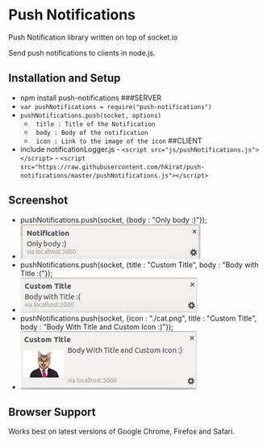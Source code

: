 # Push Notifications 

Push Notification library written on top of socket.io

Send push notifications to clients in node.js.

## Installation and Setup
 - npm install push-notifications
###SERVER
  - `var pushNotifications = require("push-notifications")`
  - `pushNotifications.push(socket, options)`
  	- ` title : Title of the Notification`
   	- ` body : Body of the notification`
   	- ` icon : Link to the image of the icon`
##CLIENT
   - include notificationLogger.js 
    - `<script src="js/pushNotifications.js"></script>`
    - `<script src="https://raw.githubusercontent.com/hkirat/push-notifications/master/pushNotifications.js"></script>`

## Screenshot
 - pushNotifications.push(socket, {body : "Only body :)"});
  - ![Body Only](./img/1.png)
 - pushNotifications.push(socket, {title : "Custom Title", body : "Body with Title :("});
  - ![Body with Title](./img/2.png)
 - pushNotifications.push(socket, {icon : "./cat.png", title : "Custom Title", body : "Body With Title and Custom Icon :)"});
  - ![Image](./img/3.png)

## Browser Support

Works best on latest versions of Google Chrome, Firefox and Safari.